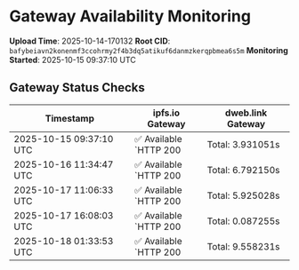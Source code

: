 # Gateway Availability Monitoring

**Upload Time**: 2025-10-14-170132
**Root CID**: `bafybeiavn2konenmf3ccohrmy2f4b3dq5atikuf6danmzkerqpbmea6s5m`
**Monitoring Started**: 2025-10-15 09:37:10 UTC

## Gateway Status Checks

| Timestamp | ipfs.io Gateway | dweb.link Gateway |
|-----------|-----------------|-------------------|
| 2025-10-15 09:37:10 UTC | ✅ Available<br>`HTTP 200 | Total: 3.931051s | DNS: 0.108966s | Connect: 0.111105s | Transfer: 3.930969s | Size: 8473 bytes` | ✅ Available<br>`HTTP 200 | Total: 4.230664s | DNS: 0.033585s | Connect: 0.041271s | Transfer: 4.230591s | Size: 8473 bytes` |
| 2025-10-16 11:34:47 UTC | ✅ Available<br>`HTTP 200 | Total: 6.792150s | DNS: 0.093512s | Connect: 0.101550s | Transfer: 6.791997s | Size: 8473 bytes` | ✅ Available<br>`HTTP 200 | Total: 0.160529s | DNS: 0.057517s | Connect: 0.059417s | Transfer: 0.160415s | Size: 8473 bytes` |
| 2025-10-17 11:06:33 UTC | ✅ Available<br>`HTTP 200 | Total: 5.925028s | DNS: 0.115800s | Connect: 0.121446s | Transfer: 5.924926s | Size: 8473 bytes` | ✅ Available<br>`HTTP 200 | Total: 3.361135s | DNS: 0.014868s | Connect: 0.020649s | Transfer: 3.361031s | Size: 8473 bytes` |
| 2025-10-17 16:08:03 UTC | ✅ Available<br>`HTTP 200 | Total: 0.087255s | DNS: 0.027294s | Connect: 0.029467s | Transfer: 0.086920s | Size: 8473 bytes` | ✅ Available<br>`HTTP 200 | Total: 0.125362s | DNS: 0.055572s | Connect: 0.058148s | Transfer: 0.125264s | Size: 8473 bytes` |
| 2025-10-18 01:33:53 UTC | ✅ Available<br>`HTTP 200 | Total: 9.558231s | DNS: 0.148665s | Connect: 0.166935s | Transfer: 9.558110s | Size: 8473 bytes` | ✅ Available<br>`HTTP 200 | Total: 0.315828s | DNS: 0.056466s | Connect: 0.074070s | Transfer: 0.315675s | Size: 8473 bytes` |
